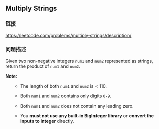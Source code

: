 ## Multiply Strings  
### 链接  
https://leetcode.com/problems/multiply-strings/description/  
### 问题描述
Given two non-negative integers `num1` and `num2` represented as strings, return the product of `num1` and `num2`.

**Note:**
<ol>
- The length of both `num1` and `num2` is < 110.
- Both `num1` and `num2` contains only digits `0-9`.
- Both `num1` and `num2` does not contain any leading zero.
- You **must not use any built-in BigInteger library** or **convert the inputs to integer** directly.
</ol>

